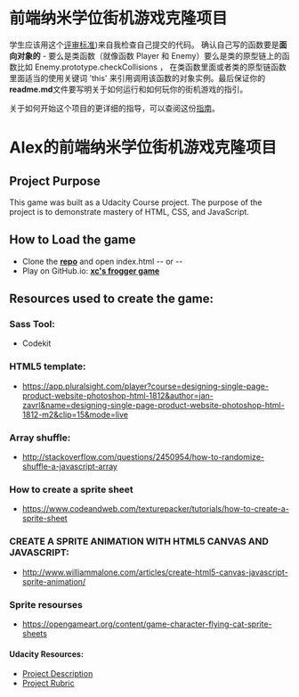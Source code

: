 
前端纳米学位街机游戏克隆项目
===============================

学生应该用这个[评审标准](https://review.udacity.com/#!/rubrics/499/view))来自我检查自己提交的代码。 确认自己写的函数要是**面向对象的** -  要么是类函数（就像函数 Player 和 Enemy）要么是类的原型链上的函数比如 Enemy.prototype.checkCollisions ， 在类函数里面或者类的原型链函数里面适当的使用关键词 'this' 来引用调用该函数的对象实例。最后保证你的**readme.md**文件要写明关于如何运行和如何玩你的街机游戏的指引。

关于如何开始这个项目的更详细的指导，可以查阅这份[指南](https://gdgdocs.org/document/d/1v01aScPjSWCCWQLIpFqvg3-vXLH2e8_SZQKC8jNO0Dc/pub?embedded=true)。

Alex的前端纳米学位街机游戏克隆项目
====================
## Project Purpose
This game was built as a Udacity Course project. The purpose of the project is to demonstrate mastery of HTML, CSS, and JavaScript.

## How to Load the game

- Clone the **[repo](https://github.com/jzsplk/front-udacity-ArcadeGame.git)** and open index.html -- or --
- Play on GitHub.io: **[xc's frogger game](https://htmlpreview.github.io/?https://github.com/jzsplk/front-udacity-ArcadeGame/blob/master/index.html)**

## Resources used to create the game:

### Sass Tool:

- Codekit

### HTML5 template:

- <https://app.pluralsight.com/player?course=designing-single-page-product-website-photoshop-html-1812&author=jan-zavrl&name=designing-single-page-product-website-photoshop-html-1812-m2&clip=15&mode=live>

### Array shuffle:

- <http://stackoverflow.com/questions/2450954/how-to-randomize-shuffle-a-javascript-array>


### How to create a sprite sheet

- <https://www.codeandweb.com/texturepacker/tutorials/how-to-create-a-sprite-sheet>


### CREATE A SPRITE ANIMATION WITH HTML5 CANVAS AND JAVASCRIPT:

- <http://www.williammalone.com/articles/create-html5-canvas-javascript-sprite-animation/>

### Sprite resourses

- <https://opengameart.org/content/game-character-flying-cat-sprite-sheets>


#### Udacity Resources:

- [Project Description](https://classroom.udacity.com/nanodegrees/nd016beta/parts/45080fba-9129-4bd9-869f-548be080accf/modules/677caa06-55d6-444e-a853-08627c5516a7/lessons/4227cbf4-f6ce-4798-a7e5-b1ce3b9e7c33/concepts/0a38769e-8e23-4e3f-9482-d8d1aa80fbb6)
- [Project Rubric](https://review.udacity.com/#!/rubrics/591/view)